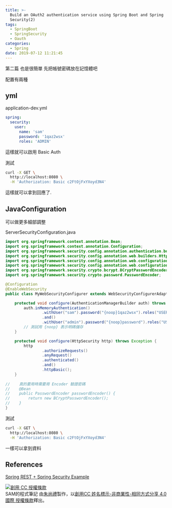 ```yaml
---
title: >-
  Build an OAuth2 authentication service using Spring Boot and Spring
  Security(2)
tags:
  - SpringBoot
  - SpringSecurity
  - Oauth
categories:
  - Spring
date: 2019-07-12 11:21:45
---
```



第二篇 也是很簡單 先把帳號密碼放在記憶體吧  

配置有兩種  

<!--more-->

## yml
application-dev.yml
``` yml
spring:
  security:
    user:
      name: 'sam'
      password: '1qaz2wsx'
      roles: 'ADMIN'
```
這樣就可以啟用 Basic Auth  

測試  
``` bash
curl -X GET \
  http://localhost:8080 \
  -H 'Authorization: Basic c2FtOjFxYXoyd3N4' 
```
這樣就可以拿到回應了.

## JavaConfiguration

可以做更多細部調整  

ServerSecurityConfiguration.java  
``` java
import org.springframework.context.annotation.Bean;
import org.springframework.context.annotation.Configuration;
import org.springframework.security.config.annotation.authentication.builders.AuthenticationManagerBuilder;
import org.springframework.security.config.annotation.web.builders.HttpSecurity;
import org.springframework.security.config.annotation.web.configuration.EnableWebSecurity;
import org.springframework.security.config.annotation.web.configuration.WebSecurityConfigurerAdapter;
import org.springframework.security.crypto.bcrypt.BCryptPasswordEncoder;
import org.springframework.security.crypto.password.PasswordEncoder;

@Configuration
@EnableWebSecurity
public class MyWebSecurityConfigurer extends WebSecurityConfigurerAdapter {

    protected void configure(AuthenticationManagerBuilder auth) throws Exception {
        auth.inMemoryAuthentication()
                .withUser("sam").password("{noop}1qaz2wsx").roles("USER")
                .and()
                .withUser("admin").password("{noop}password").roles("USER", "ADMIN");
        // 測試用 {noop} 表示明碼儲存
    }

    protected void configure(HttpSecurity http) throws Exception {
        http
                .authorizeRequests()
                .anyRequest()
                .authenticated()
                .and()
                .httpBasic();
    }
    
//    真的要用時需要用 Encoder 驗證密碼
//    @Bean
//    public PasswordEncoder passwordEncoder() {
//        return new BCryptPasswordEncoder();
//    }
}
```

測試  
``` bash
curl -X GET \
  http://localhost:8080 \
  -H 'Authorization: Basic c2FtOjFxYXoyd3N4' 
```
一樣可以拿到資料

## References
[Spring REST + Spring Security Example](https://www.mkyong.com/spring-boot/spring-rest-spring-security-example/)  

<a rel="license" href="http://creativecommons.org/licenses/by-nc-sa/4.0/"><img alt="創用 CC 授權條款" style="border-width:0" src="https://i.creativecommons.org/l/by-nc-sa/4.0/88x31.png" /></a><br /><span xmlns:dct="http://purl.org/dc/terms/" property="dct:title">SAM的程式筆記 </span>由<a xmlns:cc="http://creativecommons.org/ns#" href="https://blog.samchu.dev/" property="cc:attributionName" rel="cc:attributionURL">朱尚禮</a>製作，以<a rel="license" href="http://creativecommons.org/licenses/by-nc-sa/4.0/">創用CC 姓名標示-非商業性-相同方式分享 4.0 國際 授權條款</a>釋出。